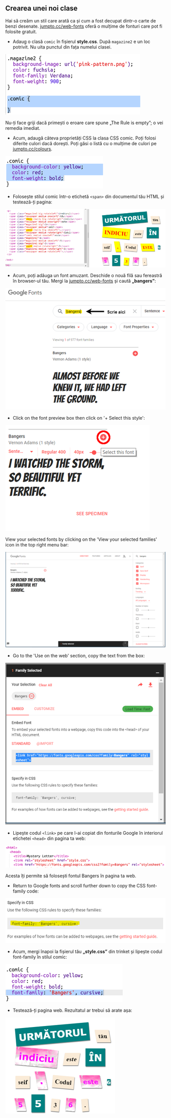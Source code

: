 ## Crearea unei noi clase

Hai să creăm un stil care arată ca și cum a fost decupat dintr-o carte de benzi desenate. <a href="http://jumpto.cc/web-fonts" target="_blank">jumpto.cc/web-fonts</a> oferă o mulțime de fonturi care pot fi folosite gratuit.

+ Adaug o clasă `comic` în fișierul **style.css**. După `magazine2` e un loc potrivit. Nu uita punctul din fața numelui clasei. 

![captură de ecran](images/letter-comic1.png)

Nu-ți face griji dacă primești o eroare care spune „The Rule is empty”; o vei remedia imediat.

+ Acum, adaugă câteva proprietăți CSS la clasa CSS comic. Poți folosi diferite culori dacă dorești. Poți găsi o listă cu o mulțime de culori pe <a href="http://jumpto.cc/colours" target="_blank">jumpto.cc/colours</a>.

![captură de ecran](images/letter-comic2.png)

+ Folosește stilul comic într-o etichetă `<span>` din documentul tău HTML și testează-ți pagina:

![captură de ecran](images/letter-comic-output.png)

+ Acum, poți adăuga un font amuzant. Deschide o nouă filă sau fereastră în browser-ul tău. Mergi la <a href="http://jumpto.cc/web-fonts" target="_blank">jumpto.cc/web-fonts</a> și caută **„bangers”**:

![captură de ecran](images/letter-gfonts-1-annotated.png)

+ Click on the font preview box then click on '+ Select this style':

![captură de ecran](images/letter-gfonts-2-annotated.png)

View your selected fonts by clicking on the 'View your selected families' icon in the top right menu bar:

![captură de ecran](images/letter-gfonts-3.png)

+ Go to the 'Use on the web' section, copy the text from the <link />
    box:

![captură de ecran](images/letter-gfonts-4.png)

+ Lipește codul `<link>` pe care l-ai copiat din fonturile Google în interiorul etichetei `<head>` din pagina ta web:

![captură de ecran](images/letter-fonts-head.png)

Acesta îți permite să folosești fontul Bangers în pagina ta web.

+ Return to Google fonts and scroll further down to copy the CSS font-family code:

![captură de ecran](images/letter-fonts-bangers.png)

+ Acum, mergi înapoi la fișierul tău **„style.css”** din trinket și lipește codul font-family în stilul comic:

![captură de ecran](images/letter-fonts-comic.png)

+ Testează-ți pagina web. Rezultatul ar trebui să arate așa: 

![captură de ecran](images/letter-fonts-output.png)
